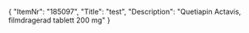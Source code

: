 {
  "ItemNr": "185097",
  "Title": "test",
  "Description": "Quetiapin Actavis, filmdragerad tablett 200 mg"
}